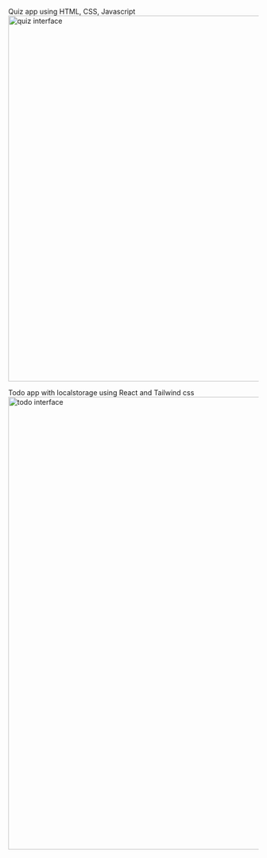 Quiz app
using HTML, CSS, Javascript
<img width="736" alt="quiz interface" src="https://github.com/ehsanahmad193/frontend-projects/assets/127047547/6dfd62f4-30e7-4f12-877d-30ca8e1fac87">


Todo app with localstorage
using React and Tailwind css
<img width="911" alt="todo interface" src="https://github.com/ehsanahmad193/frontend-projects/assets/127047547/3c341c40-68ea-4820-afa6-b387a6f64232">

